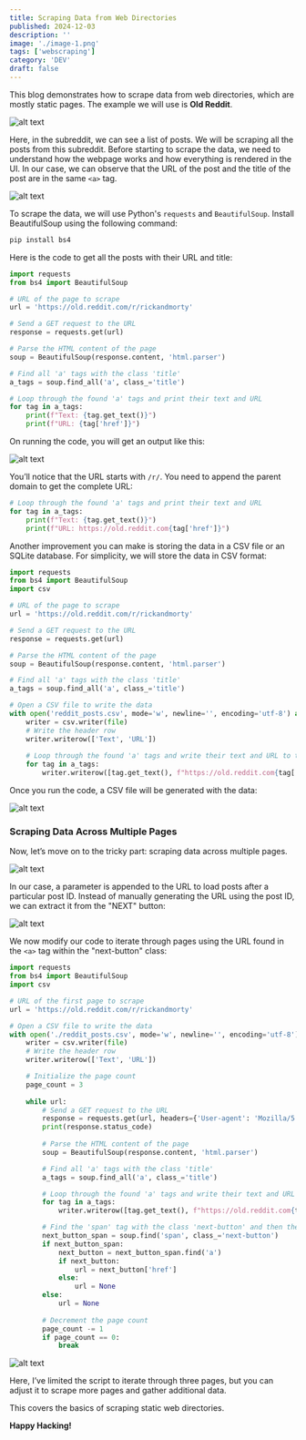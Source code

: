 ```yaml
---
title: Scraping Data from Web Directories
published: 2024-12-03
description: ''
image: './image-1.png'
tags: ['webscraping']
category: 'DEV'
draft: false 
---
```


This blog demonstrates how to scrape data from web directories, which are mostly static pages. The example we will use is **Old Reddit**.

![alt text](image-1.png)

Here, in the subreddit, we can see a list of posts. We will be scraping all the posts from this subreddit. Before starting to scrape the data, we need to understand how the webpage works and how everything is rendered in the UI. In our case, we can observe that the URL of the post and the title of the post are in the same `<a>` tag.

![alt text](image-2.png)

To scrape the data, we will use Python's `requests` and `BeautifulSoup`. Install BeautifulSoup using the following command:

```bash
pip install bs4
```

Here is the code to get all the posts with their URL and title:

```python
import requests
from bs4 import BeautifulSoup

# URL of the page to scrape
url = 'https://old.reddit.com/r/rickandmorty'

# Send a GET request to the URL
response = requests.get(url)

# Parse the HTML content of the page
soup = BeautifulSoup(response.content, 'html.parser')

# Find all 'a' tags with the class 'title'
a_tags = soup.find_all('a', class_='title')

# Loop through the found 'a' tags and print their text and URL
for tag in a_tags:
    print(f"Text: {tag.get_text()}")
    print(f"URL: {tag['href']}")
```

On running the code, you will get an output like this:

![alt text](image-3.png)

You’ll notice that the URL starts with `/r/`. You need to append the parent domain to get the complete URL:

```python
# Loop through the found 'a' tags and print their text and URL
for tag in a_tags:
    print(f"Text: {tag.get_text()}")
    print(f"URL: https://old.reddit.com{tag['href']}")
```

Another improvement you can make is storing the data in a CSV file or an SQLite database. For simplicity, we will store the data in CSV format:

```python
import requests
from bs4 import BeautifulSoup
import csv

# URL of the page to scrape
url = 'https://old.reddit.com/r/rickandmorty'

# Send a GET request to the URL
response = requests.get(url)

# Parse the HTML content of the page
soup = BeautifulSoup(response.content, 'html.parser')

# Find all 'a' tags with the class 'title'
a_tags = soup.find_all('a', class_='title')

# Open a CSV file to write the data
with open('reddit_posts.csv', mode='w', newline='', encoding='utf-8') as file:
    writer = csv.writer(file)
    # Write the header row
    writer.writerow(['Text', 'URL'])
    
    # Loop through the found 'a' tags and write their text and URL to the CSV file
    for tag in a_tags:
        writer.writerow([tag.get_text(), f"https://old.reddit.com{tag['href']}"])
```

Once you run the code, a CSV file will be generated with the data:

![alt text](image-4.png)

### Scraping Data Across Multiple Pages

Now, let’s move on to the tricky part: scraping data across multiple pages. 

![alt text](image-5.png)

In our case, a parameter is appended to the URL to load posts after a particular post ID. Instead of manually generating the URL using the post ID, we can extract it from the "NEXT" button:

![alt text](image-6.png)

We now modify our code to iterate through pages using the URL found in the `<a>` tag within the "next-button" class:

```python
import requests
from bs4 import BeautifulSoup
import csv

# URL of the first page to scrape
url = 'https://old.reddit.com/r/rickandmorty'

# Open a CSV file to write the data
with open('./reddit_posts.csv', mode='w', newline='', encoding='utf-8') as file:
    writer = csv.writer(file)
    # Write the header row
    writer.writerow(['Text', 'URL'])

    # Initialize the page count
    page_count = 3
    
    while url:
        # Send a GET request to the URL
        response = requests.get(url, headers={'User-agent': 'Mozilla/5.0'})
        print(response.status_code)
        
        # Parse the HTML content of the page
        soup = BeautifulSoup(response.content, 'html.parser')

        # Find all 'a' tags with the class 'title'
        a_tags = soup.find_all('a', class_='title')

        # Loop through the found 'a' tags and write their text and URL to the CSV file
        for tag in a_tags:
            writer.writerow([tag.get_text(), f"https://old.reddit.com{tag['href']}"])

        # Find the 'span' tag with the class 'next-button' and then the 'a' tag within it
        next_button_span = soup.find('span', class_='next-button')
        if next_button_span:
            next_button = next_button_span.find('a')
            if next_button:
                url = next_button['href']
            else:
                url = None
        else:
            url = None
        
        # Decrement the page count
        page_count -= 1
        if page_count == 0:
            break
```

![alt text](image-7.png)

Here, I’ve limited the script to iterate through three pages, but you can adjust it to scrape more pages and gather additional data. 

This covers the basics of scraping static web directories.

**Happy Hacking!**